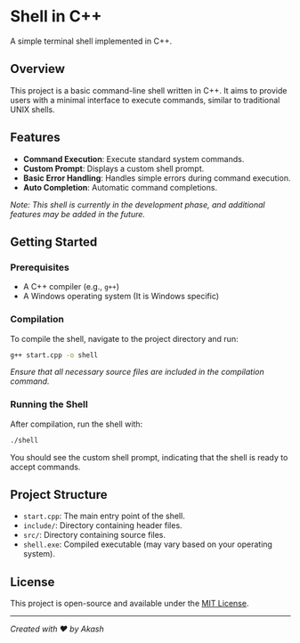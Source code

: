 # Shell in C++

A simple terminal shell implemented in C++.

## Overview

This project is a basic command-line shell written in C++. It aims to provide users with a minimal interface to execute commands, similar to traditional UNIX shells.

## Features

* **Command Execution**: Execute standard system commands.
* **Custom Prompt**: Displays a custom shell prompt.
* **Basic Error Handling**: Handles simple errors during command execution.
* **Auto Completion**: Automatic command completions.

*Note: This shell is currently in the development phase, and additional features may be added in the future.*

## Getting Started

### Prerequisites

* A C++ compiler (e.g., `g++`)
* A Windows operating system (It is Windows specific)

### Compilation

To compile the shell, navigate to the project directory and run:

```bash
g++ start.cpp -o shell
```

*Ensure that all necessary source files are included in the compilation command.*

### Running the Shell

After compilation, run the shell with:

```bash
./shell
```

You should see the custom shell prompt, indicating that the shell is ready to accept commands.

## Project Structure

* `start.cpp`: The main entry point of the shell.
* `include/`: Directory containing header files.
* `src/`: Directory containing source files.
* `shell.exe`: Compiled executable (may vary based on your operating system).

## License

This project is open-source and available under the [MIT License](LICENSE).

---

*Created with ❤️ by Akash*
